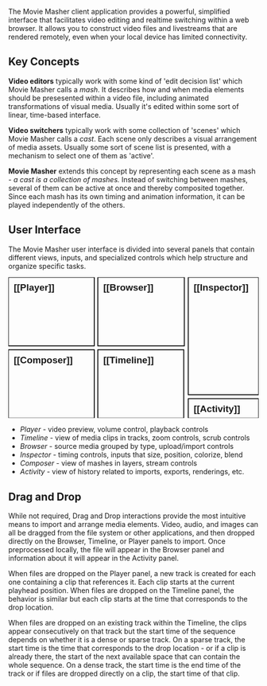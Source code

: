The Movie Masher client application provides a powerful, simplified interface that facilitates video editing and realtime switching within a web browser. It allows you to construct video files and livestreams that are rendered remotely, even when your local device has limited connectivity. 


## Key Concepts

**Video editors** typically work with some kind of 'edit decision list' which Movie Masher calls a _mash_. It describes how and when media elements should be presesented within a video file, including animated transformations of visual media. Usually it's edited within some sort of linear, time-based interface. 

**Video switchers** typically work with some collection of 'scenes' which Movie Masher calls a _cast_. Each scene only describes a visual arrangement of media assets. Usually some sort of scene list is presented, with a mechanism to select one of them as 'active'. 

**Movie Masher** extends this concept by representing each scene as a mash - _a cast is a collection of mashes._ Instead of switching between mashes, several of them can be active at once and thereby composited together. Since each mash has its own timing and animation information, it can be played independently of the others. 

## User Interface

The Movie Masher user interface is divided into several panels that contain different views, inputs, and specialized controls which help structure and organize specific tasks. 

<!-- MAGIC:START (COLORSVG:replacements=black&src=../../svg/masher.svg) -->
<svg width="640" height="360" xmlns="http://www.w3.org/2000/svg" xmlns:xlink="http://www.w3.org/1999/xlink" viewbox="0 0 640 360" class='diagram'>
<path d="M 0.00 0.00 L 219.76 0.00 L 219.76 175.37 L 0.00 175.37 Z M 0.00 0.00" stroke-width="2.50" stroke="currentColor" stroke-linecap="round" stroke-linejoin="round" fill="none"  />
<path d="M 460.00 0.00 L 640.00 0.00 L 640.00 299.97 L 460.00 299.97 Z M 460.00 0.00" stroke-width="2.50" stroke="currentColor" stroke-linecap="round" stroke-linejoin="round" fill="none"  />
<path d="M 228.82 0.00 L 450.00 0.00 L 450.00 175.37 L 228.82 175.37 Z M 228.82 0.00" stroke-width="2.50" stroke="currentColor" stroke-linecap="round" stroke-linejoin="round" fill="none"  />
<path d="M 0.00 185.00 L 219.76 185.00 L 219.76 360.00 L 0.00 360.00 Z M 0.00 185.00" stroke-width="2.50" stroke="currentColor" stroke-linecap="round" stroke-linejoin="round" fill="none"  />
<text x="14.00" y="34.48" font-family="Helvetica" font-size="24.00px" fill="currentColor" opacity="1.00" font-weight="bold" >[[Player]]</text>
<text x="242.82" y="34.48" font-family="Helvetica" font-size="24.00px" fill="currentColor" opacity="1.00" font-weight="bold" >[[Browser]]</text>
<text x="14.00" y="219.48" font-family="Helvetica" font-size="24.00px" fill="currentColor" opacity="1.00" font-weight="bold" >[[Composer]]</text>
<text x="474.00" y="34.48" font-family="Helvetica" font-size="24.00px" fill="currentColor" opacity="1.00" font-weight="bold" >[[Inspector]]</text>
<text x="242.82" y="219.48" font-family="Helvetica" font-size="24.00px" fill="currentColor" opacity="1.00" font-weight="bold" >[[Timeline]]</text>
<path d="M 228.82 185.00 L 448.54 185.00 L 448.54 360.00 L 228.82 360.00 Z M 228.82 185.00" stroke-width="2.50" stroke="currentColor" stroke-linecap="round" stroke-linejoin="round" fill="none"  />
<path d="M 460.00 310.00 L 640.00 310.00 L 640.00 360.00 L 460.00 360.00 Z M 460.00 310.00" stroke-width="2.50" stroke="currentColor" stroke-linecap="round" stroke-linejoin="round" fill="none"  />
<text x="474.00" y="344.48" font-family="Helvetica" font-size="24.00px" fill="currentColor" opacity="1.00" font-weight="bold" >[[Activity]]</text>
</svg>
<!-- MAGIC:END -->

- *Player* - video preview, volume control, playback controls
- *Timeline* - view of media clips in tracks, zoom controls, scrub controls
- *Browser* - source media grouped by type, upload/import controls
- *Inspector* - timing controls, inputs that size, position, colorize, blend
- *Composer* - view of mashes in layers, stream controls
- *Activity* - view of history related to imports, exports, renderings, etc.



## Drag and Drop
While not required, Drag and Drop interactions provide the most intuitive means to import and arrange media elements. Video, audio, and images can all be dragged from the file system or other applications, and then dropped directly on the Browser, Timeline, or Player panels to import. Once preprocessed locally, the file will appear in the Browser panel and information about it will appear in the Activity panel. 

When files are dropped on the Player panel, a new track is created for each one containing a clip that references it. Each clip starts at the current playhead position. When files are dropped on the Timeline panel, the behavior is similar but each clip starts at the time that corresponds to the drop location. 

When files are dropped on an existing track within the Timeline, the clips appear consecutively on that track but the start time of the sequence depends on whether it is a dense or sparse track. On a sparse track, the start time is the time that corresponds to the drop location - or if a clip is already there, the start of the next available space that can contain the whole sequence. On a dense track, the start time is the end time of the track or if files are dropped directly on a clip, the start time of that clip. 

